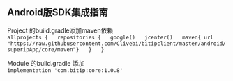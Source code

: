 ## Android版SDK集成指南  
Project 的build.gradle添加maven依赖  
`allprojects {  
    repositories {  
        google()  
        jcenter()  
        maven{ url "https://raw.githubusercontent.com/Clivebi/bitipclient/master/android/superipApp/core/maven"}  
    }  
}`

Module 的build.gradle  添加  
`implementation 'com.bitip:core:1.0.8'`